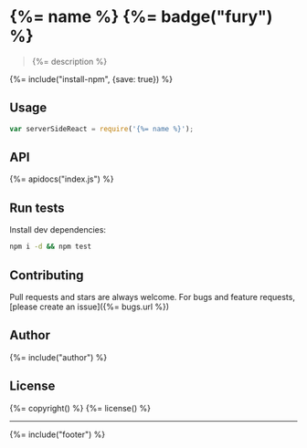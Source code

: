 # {%= name %} {%= badge("fury") %}

> {%= description %}

{%= include("install-npm", {save: true}) %}

## Usage

```js
var serverSideReact = require('{%= name %}');
```

## API
{%= apidocs("index.js") %}


## Run tests

Install dev dependencies:

```bash
npm i -d && npm test
```

## Contributing
Pull requests and stars are always welcome. For bugs and feature requests, [please create an issue]({%= bugs.url %})

## Author
{%= include("author") %}

## License
{%= copyright() %}
{%= license() %}

***

{%= include("footer") %}